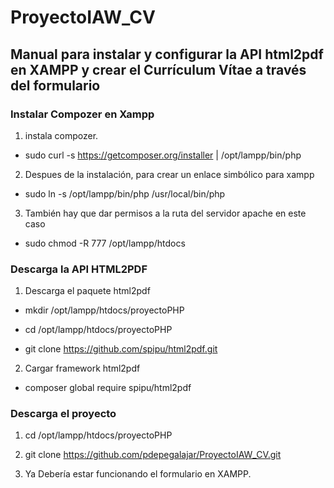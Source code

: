 # ProyectoIAW_CV
## Manual para instalar y configurar la API html2pdf en XAMPP y crear el Currículum Vítae a través del formulario

### Instalar Compozer en Xampp

1. instala compozer.

- sudo curl -s https://getcomposer.org/installer | /opt/lampp/bin/php

2. Despues  de la instalación, para crear un enlace simbólico para xampp

- sudo ln -s /opt/lampp/bin/php /usr/local/bin/php

3. También hay que dar permisos a la ruta del servidor apache en este caso

- sudo chmod -R 777 /opt/lampp/htdocs

### Descarga la API HTML2PDF

1. Descarga el paquete html2pdf

- mkdir /opt/lampp/htdocs/proyectoPHP

- cd /opt/lampp/htdocs/proyectoPHP

- git clone https://github.com/spipu/html2pdf.git

2. Cargar framework html2pdf

- composer global require spipu/html2pdf

### Descarga el proyecto

1. cd /opt/lampp/htdocs/proyectoPHP


2. git clone https://github.com/pdepegalajar/ProyectoIAW_CV.git


3. Ya Debería estar funcionando el formulario en XAMPP.

